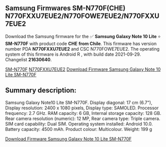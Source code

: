<h2>Samsung Firmwares SM-N770F(CHE) N770FXXU7EUE2/N770FOWE7EUE2/N770FXXU7EUE2</h2>
Download the Samsung firmware for the ✅ <strong>Samsung Galaxy Note 10 Lite </strong> ⭐ <strong>SM-N770F</strong> with product code <strong>CHE</strong> <strong> from Chile</strong>. This firmware has version number PDA <strong>N770FXXU7EUE2</strong> and CSC N770FOWE7EUE2. The operating system of this firmware is Android R , with build date 2021-09-29. Changelist <strong>21630640</strong>.


[SM-N770F](https://samfirm.shop/samsung/model/SM-N770F)
[N770FXXU7EUE2](https://samfirm.shop/samsung/pda/N770FXXU7EUE2)
[Download Firmware Samsung Galaxy Note 10 Lite SM-N770F](https://samfirm.shop/samsung/firmware/461320)
<h2>Summary description:</h2>
<p>Samsung Galaxy Note10 Lite SM-N770F. Display diagonal: 17 cm (6.7"), Display resolution: 2400 x 1080 pixels, Display type: SAMOLED. Processor frequency: 2.7 GHz. RAM capacity: 6 GB, Internal storage capacity: 128 GB. Rear camera resolution (numeric): 12 MP, Rear camera type: Triple camera. SIM card capability: Dual SIM. Operating system installed: Android 10.0. Battery capacity: 4500 mAh. Product colour: Multicolour. Weight: 199 g</p>


[Download Firmware Samsung Galaxy Note 10 Lite SM-N770F](https://samfirm.shop/samsung/firmware/461320)
